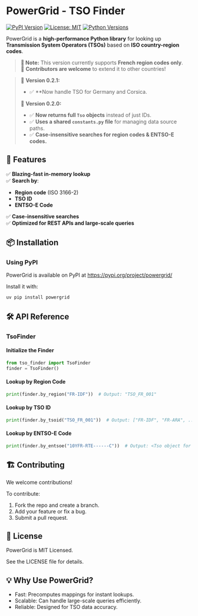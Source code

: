 # PowerGrid - TSO Finder

[![PyPI Version](https://img.shields.io/pypi/v/powergrid.svg)](https://pypi.org/project/powergrid/)
[![License: MIT](https://img.shields.io/badge/License-MIT-blue.svg)](LICENSE)
[![Python Versions](https://img.shields.io/pypi/pyversions/powergrid.svg)](https://pypi.org/project/powergrid/)

PowerGrid is a **high-performance Python library** for looking up **Transmission System Operators (TSOs)** based on **ISO country-region codes**.

> **📝 Note:** This version currently supports **French region codes only**.  
> 🎯 **Contributors are welcome** to extend it to other countries!  


> 📝 **Version 0.2.1:**
> - ✅ **Now handle TSO for Germany and Corsica.
> 
> 📝 **Version 0.2.0:**
> - ✅ **Now returns full `Tso` objects** instead of just IDs.
> - ✅ **Uses a shared `constants.py` file** for managing data source paths.
> - ✅ **Case-insensitive searches for region codes & ENTSO-E codes.**

## 🚀 Features

✅ **Blazing-fast in-memory lookup**  
✅ **Search by**:
- **Region code** (ISO 3166-2)
- **TSO ID**
- **ENTSO-E Code**

✅ **Case-insensitive searches**  
✅ **Optimized for REST APIs and large-scale queries**

## 📦 Installation

### **Using PyPI**
PowerGrid is available on PyPI at https://pypi.org/project/powergrid/

Install it with:
```sh
uv pip install powergrid
```

## 🛠 API Reference

### TsoFinder

#### Initialize the Finder
```python
from tso_finder import TsoFinder
finder = TsoFinder()
```

#### Lookup by Region Code
```python
print(finder.by_region("FR-IDF"))  # Output: "TSO_FR_001"
```

#### Lookup by TSO ID
```python
print(finder.by_tsoid("TSO_FR_001"))  # Output: ["FR-IDF", "FR-ARA", ...]
```

#### Lookup by ENTSO-E Code
```python
print(finder.by_entsoe("10YFR-RTE------C"))  # Output: <Tso object for RTE>
```

## 🏗 Contributing
We welcome contributions!

To contribute:

1. Fork the repo and create a branch.
2. Add your feature or fix a bug.
3. Submit a pull request.

## 📜 License
PowerGrid is MIT Licensed.

See the LICENSE file for details.

## 💡 Why Use PowerGrid?
- Fast: Precomputes mappings for instant lookups.
- Scalable: Can handle large-scale queries efficiently.
- Reliable: Designed for TSO data accuracy.


